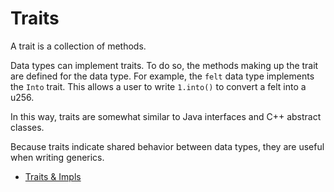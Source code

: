 # Traits

A trait is a collection of methods.

Data types can implement traits. To do so, the methods making up the trait are defined for the data type. For example, the `felt` data type implements the `Into` trait. This allows a user to write `1.into()` to convert a felt into a u256.

In this way, traits are somewhat similar to Java interfaces and C++ abstract classes.

Because traits indicate shared behavior between data types, they are useful when writing generics.

- [Traits & Impls](https://book.cairo-lang.org/ch08-02-traits-in-cairo.html)
